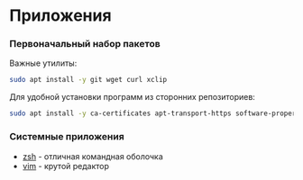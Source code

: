 # Приложения

### Первоначальный набор пакетов

Важные утилиты:

```bash
sudo apt install -y git wget curl xclip
```

Для удобной установки программ из сторонних репозиториев:

```bash
sudo apt install -y ca-certificates apt-transport-https software-properties-common
```

### Системные приложения

* [zsh](zsh.md) - отличная командная оболочка
* [vim](vim.md) - крутой редактор

